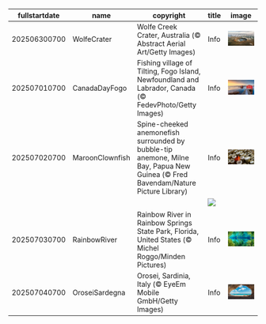|fullstartdate|name|copyright|title|image|
|--|--|--|--|--|
202506300700|WolfeCrater|Wolfe Creek Crater, Australia (© Abstract Aerial Art/Getty Images)|Info|![](/en-AU/2025/07/202506300700WolfeCrater.jpg)|
202507010700|CanadaDayFogo|Fishing village of Tilting, Fogo Island, Newfoundland and Labrador, Canada (© FedevPhoto/Getty Images)|Info|![](/en-AU/2025/07/202507010700CanadaDayFogo.jpg)|
202507020700|MaroonClownfish|Spine-cheeked anemonefish surrounded by bubble-tip anemone, Milne Bay, Papua New Guinea (© Fred Bavendam/Nature Picture Library)|Info|![](/en-AU/2025/07/202507020700MaroonClownfish.jpg)|
||||![](/en-AU/2025/07/.jpg)|
202507030700|RainbowRiver|Rainbow River in Rainbow Springs State Park, Florida, United States (© Michel Roggo/Minden Pictures)|Info|![](/en-AU/2025/07/202507030700RainbowRiver.jpg)|
202507040700|OroseiSardegna|Orosei, Sardinia, Italy (© EyeEm Mobile GmbH/Getty Images)|Info|![](/en-AU/2025/07/202507040700OroseiSardegna.jpg)|
